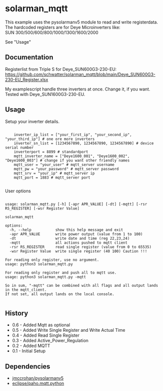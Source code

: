 # solarman_mqtt

This example uses the pysolarmanv5 module to read and write registerdata.<br>
The hardcoded registers are for Deye Microinverters like:<br>
SUN 300/500/600/800/1000/1300/1600/2000<br>

See "Usage"


## Documentation

Registerlist from Triple S for Deye_SUN600G3-230-EU:<br>
https://github.com/schwatter/solarman_mqtt/blob/main/Deye_SUN600G3-230-EU_Register.xlsx

My examplescript handle three inverters at once. Change it, if you want.
Tested with Deye_SUN1600G3-230-EU.

## Usage

Setup your inverter details.
<pre><code>
	inverter_ip_list = ["your_first_ip", "your_second_ip", "your_third_ip"] # one ore more inverters
	inverter_sn_list = [1234567890, 1234567890, 1234567890] # device serial number
	inverterport = 8899 # standardport
	mqtt_inverter_name = ["Deye1600_001", "Deye1600_002", "Deye1600_003"] # change if you want other friendly names
	mqtt_user = "your_user" # mqtt_server username
	mqtt_pw = "your_password" # mqtt_server password
	mqtt_srv = "your_ip" # mqtt_server ip
	mqtt_port = 1883 # mqtt_server port
 </code></pre>
 
 User options
<pre><code>
usage: solarman_mqtt.py [-h] [-apr APR_VALUE] [-dt] [-mqtt] [-rsr RS_REGISTER] [-wsr Register Value]

solarman_mqtt

options:
  -h, --help           show this help message and exit
  -apr APR_VALUE       write power output (value from 1 to 100)
  -dt                  write date and time (reg 22,23,24)
  -mqtt                all actions pushed to mqtt client
  -rsr RS_REGISTER     read single register (value from 0 to 65535)
  -wsr Register Value  write single register (40 100) Caution !!!
 
For reading only register, use no argument.
usage: python3 solarman_mqtt.py

For reading only register and push all to mqtt use.
usage: python3 solarman_mqtt.py -mqtt

So in sum, "-mqtt" can be combined with all flags and all output lands in the mqtt_client.
If not set, all output lands on the local console.
 </code></pre>

  
## History
- 0.6 - Added Mqtt as optional
- 0.5 - Added Write Single Register and Write Actual Time
- 0.4 - Added Read Single Register
- 0.3 - Added Active_Power_Regulation
- 0.2 - Added MQTT
- 0.1 - Initial Setup

## Dependencies

- [jmccrohan/pysolarmanv5](https://github.com/jmccrohan/pysolarmanv5)
- [eclipse/paho.mqtt.python](https://github.com/eclipse/paho.mqtt.python)
